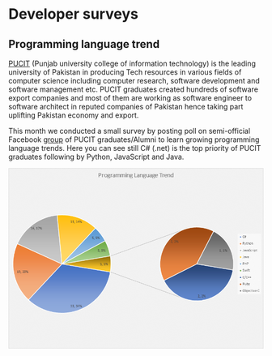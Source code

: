 # Developer surveys

## Programming language trend

[PUCIT](https://pucit.edu.pk/) (Punjab university college of information technology) is the leading university of Pakistan in producing Tech resources in various fields of computer science including computer research, software development and software management etc. PUCIT graduates created hundreds of software export companies and most of them are working as software engineer to software architect in reputed companies of Pakistan hence taking part uplifting Pakistan economy and export.

This month we conducted a small survey by posting poll on semi-official Facebook [group](https://web.facebook.com/groups/PUCITian/) of PUCIT graduates/Alumni to learn growing programming language trends. Here you can see still C# (.net) is the top priority of PUCIT graduates following by Python, JavaScript and Java.

![Survey Chart](SurveyTrend.png)
